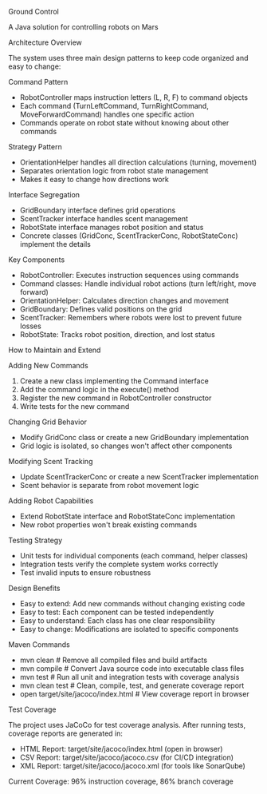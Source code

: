 Ground Control

A Java solution for controlling robots on Mars

Architecture Overview

The system uses three main design patterns to keep code organized and easy to change:

Command Pattern
- RobotController maps instruction letters (L, R, F) to command objects
- Each command (TurnLeftCommand, TurnRightCommand, MoveForwardCommand) handles one specific action
- Commands operate on robot state without knowing about other commands

Strategy Pattern  
- OrientationHelper handles all direction calculations (turning, movement)
- Separates orientation logic from robot state management
- Makes it easy to change how directions work

Interface Segregation
- GridBoundary interface defines grid operations
- ScentTracker interface handles scent management  
- RobotState interface manages robot position and status
- Concrete classes (GridConc, ScentTrackerConc, RobotStateConc) implement the details

Key Components

- RobotController: Executes instruction sequences using commands
- Command classes: Handle individual robot actions (turn left/right, move forward)
- OrientationHelper: Calculates direction changes and movement
- GridBoundary: Defines valid positions on the grid
- ScentTracker: Remembers where robots were lost to prevent future losses
- RobotState: Tracks robot position, direction, and lost status

How to Maintain and Extend

Adding New Commands
1. Create a new class implementing the Command interface
2. Add the command logic in the execute() method
3. Register the new command in RobotController constructor
4. Write tests for the new command

Changing Grid Behavior
- Modify GridConc class or create a new GridBoundary implementation
- Grid logic is isolated, so changes won't affect other components

Modifying Scent Tracking
- Update ScentTrackerConc or create a new ScentTracker implementation
- Scent behavior is separate from robot movement logic

Adding Robot Capabilities
- Extend RobotState interface and RobotStateConc implementation
- New robot properties won't break existing commands

Testing Strategy
- Unit tests for individual components (each command, helper classes)
- Integration tests verify the complete system works correctly
- Test invalid inputs to ensure robustness

Design Benefits

- Easy to extend: Add new commands without changing existing code
- Easy to test: Each component can be tested independently  
- Easy to understand: Each class has one clear responsibility
- Easy to change: Modifications are isolated to specific components

Maven Commands

- mvn clean     # Remove all compiled files and build artifacts
- mvn compile   # Convert Java source code into executable class files
- mvn test      # Run all unit and integration tests with coverage analysis
- mvn clean test # Clean, compile, test, and generate coverage report
- open target/site/jacoco/index.html  # View coverage report in browser

Test Coverage

The project uses JaCoCo for test coverage analysis. After running tests, coverage reports are generated in:
- HTML Report: target/site/jacoco/index.html (open in browser)
- CSV Report: target/site/jacoco/jacoco.csv (for CI/CD integration)
- XML Report: target/site/jacoco/jacoco.xml (for tools like SonarQube)

Current Coverage: 96% instruction coverage, 86% branch coverage

